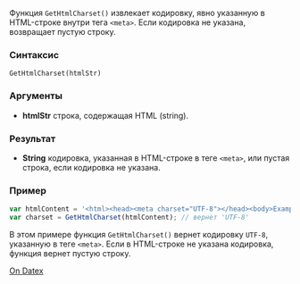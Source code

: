 Функция `GetHtmlCharset()` извлекает кодировку, явно указанную в HTML-строке внутри тега `<meta>`. Если кодировка не указана, возвращает пустую строку.

### Синтаксис
`GetHtmlCharset(htmlStr)`

### Аргументы
- **htmlStr**
	строка, содержащая HTML (string).

### Результат
- **String**
	кодировка, указанная в HTML-строке в теге `<meta>`, или пустая строка, если кодировка не указана.

### Пример
```js
var htmlContent = '<html><head><meta charset="UTF-8"></head><body>Example</body></html>'; 
var charset = GetHtmlCharset(htmlContent); // вернет 'UTF-8'
```

В этом примере функция `GetHtmlCharset()` вернет кодировку `UTF-8`, указанную в теге `<meta>`. Если в HTML-строке не указана кодировка, функция вернет пустую строку.

[On Datex](http://docs.datex.ru/article.htm?id=7172076235998782724)